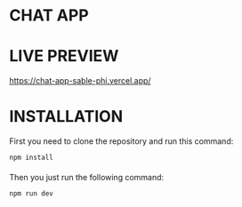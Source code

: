 # CHAT APP

# LIVE PREVIEW

<a href="https://chat-app-sable-phi.vercel.app/">https://chat-app-sable-phi.vercel.app/</a>

# INSTALLATION

<p>First you need to clone the repository and run this command:</p>
<code>npm install</code>

<p style="margin-top:20px">Then you just run the following command:<p>
<code>npm run dev</code>
